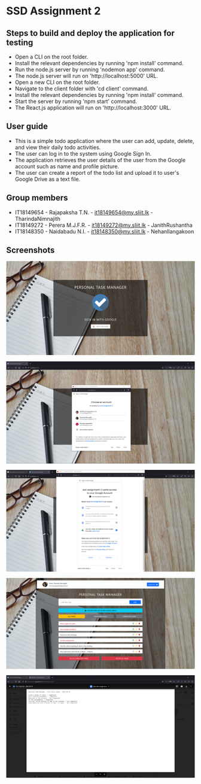 # SSD Assignment 2

## Steps to build and deploy the application for testing

* Open a CLI on the root folder.
* Install the relevant dependencies by running 'npm install' command.
* Run the node.js server by running 'nodemon app' command.
* The node.js server will run on 'http://localhost:5000' URL.
* Open a new CLI on the root folder.
* Navigate to the client folder with 'cd client' command.
* Install the relevant dependencies by running 'npm install' command.
* Start the server by running 'npm start' command.
* The React.js application will run on 'http://localhost:3000' URL.

## User guide

* This is a simple todo application where the user can add, update, delete, and view their daily todo activities.
* The user can log in to the system using Google Sign In.
* The application retrieves the user details of the user from the Google account such as name and profile picture.
* The user can create a report of the todo list and upload it to user's Google Drive as a text file.

## Group members

* IT18149654 - Rajapaksha T.N. - it18149654@my.sliit.lk - TharindaNimnajith
* IT18149272 - Perera M.J.F.R. - it18149272@my.sliit.lk - JanithRushantha
* IT18148350 - Naidabadu N.I. - it18148350@my.sliit.lk - NehanIlangakoon

## Screenshots

![Login Page](https://github.com/TharindaNimnajith/ssd-assignment-oauth/blob/master/screenshots/login_page.png?raw=true)

![Google Sign In](https://github.com/TharindaNimnajith/ssd-assignment-oauth/blob/master/screenshots/google_sign_in.png?raw=true)

![Google Drive Access Request](https://github.com/TharindaNimnajith/ssd-assignment-oauth/blob/master/screenshots/google_drive_access_request.png?raw=true)

![Home Page](https://github.com/TharindaNimnajith/ssd-assignment-oauth/blob/master/screenshots/home_page.png?raw=true)

![Uploaded Text File](https://github.com/TharindaNimnajith/ssd-assignment-oauth/blob/master/screenshots/uploaded_text_file.png?raw=true)
